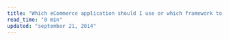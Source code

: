 ```yaml
---
title: "Which eCommerce application should I use or which framework to use for building eCommerce application?"
read_time: "0 min"
updated: "september 21, 2014"
---
```


